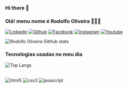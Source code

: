 ### Hi there 👋

### Olá! menu nome é Rodolfo Oliveira 🙋🏻‍♂️

[![Linkedin](https://img.shields.io/badge/LinkedIn-0077B5?style=for-the-badge&logo=linkedin&logoColor=white)](https://www.linkedin.com/mwlite/in/orodolfoso)
[![Github](https://img.shields.io/badge/GitHub-100000?style=for-the-badge&logo=github&logoColor=white)](https://github.com/orodolfoso)
[![Facebook](https://img.shields.io/badge/Facebook-1877F2?style=for-the-badge&logo=facebook&logoColor=white)](https://www.facebook.com/orodolfoso) 
[![Instagram](https://img.shields.io/badge/Instagram-E4405F?style=for-the-badge&logo=instagram&logoColor=white)](https://www.instagram.com/orodolfoso)
[![Youtube](https://img.shields.io/badge/YouTube-FF0000?style=for-the-badge&logo=youtube&logoColor=white)](https://youtube.com/@orodolfoso)

![Rodolfo Oliveira GitHub stats](https://github-readme-stats.vercel.app/api?username=orodolfoso&show_icons=true&theme=merko)

### Tecnologias usadas no meu dia

![Top Langs](https://github-readme-stats.vercel.app/api/top-langs/?username=orodolfoso&langs_count=8)

<div style="display: inline_block"><br/>
<img align="center" alt="html5" src="https://img.shields.io/badge/HTML5-E34F26?style=for-the-badge&logo=html5&logoColor=white"> 
<img align="center" alt="css3" src="https://img.shields.io/badge/CSS3-1572B6?style=for-the-badge&logo=css3&logoColor=white"> 
<img align="center" alt="javascript" src="https://img.shields.io/badge/JavaScript-323330?style=for-the-badge&logo=javascript&logoColor=F7DF1E"> 
</div>
